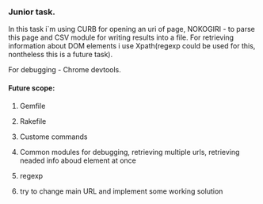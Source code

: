 ### Junior task.

In this task i`m using CURB for opening an uri of page, NOKOGIRI - to parse this page and CSV module for writing results into a file. For retrieving information about DOM elements i use Xpath(regexp could be used for this, nontheless this is a future task). 

For debugging - Chrome devtools.

#### Future scope:

1) Gemfile
2) Rakefile
3) Custome commands
4) Common modules for debugging, retrieving multiple urls, retrieving neaded info aboud element at once

5) regexp
6) try to change main URL and implement some working solution
